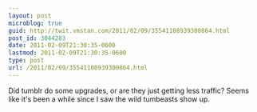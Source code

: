 ```yaml
---
layout: post
microblog: true
guid: http://twit.vmstan.com/2011/02/09/35541108939300864.html
post_id: 3044283
date: 2011-02-09T21:30:35-0600
lastmod: 2011-02-09T21:30:35-0600
type: post
url: /2011/02/09/35541108939300864.html
---
```

Did tumblr do some upgrades, or are they just getting less traffic? Seems like it's been a while since I saw the wild tumbeasts show up.
